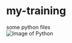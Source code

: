 # my-training  
some python  files  
![Image of Python](https://fossbytes.com/wp-content/uploads/2019/06/Python_pyoxidiser.jpg)  
